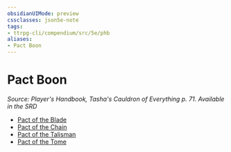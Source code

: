 ```yaml
---
obsidianUIMode: preview
cssclasses: json5e-note
tags:
- ttrpg-cli/compendium/src/5e/phb
aliases:
- Pact Boon
---
```

# Pact Boon
*Source: Player's Handbook, Tasha's Cauldron of Everything p. 71. Available in the <span title='Systems Reference Document (5.2)'>SRD</span>* 

- [Pact of the Blade](Інструменти%20ДМ/CLI/optional-features/pact-of-the-blade-xphb.md)
- [Pact of the Chain](Інструменти%20ДМ/CLI/optional-features/pact-of-the-chain-xphb.md)
- [Pact of the Talisman](Інструменти%20ДМ/CLI/optional-features/pact-of-the-talisman-tce.md)
- [Pact of the Tome](Інструменти%20ДМ/CLI/optional-features/pact-of-the-tome-xphb.md)